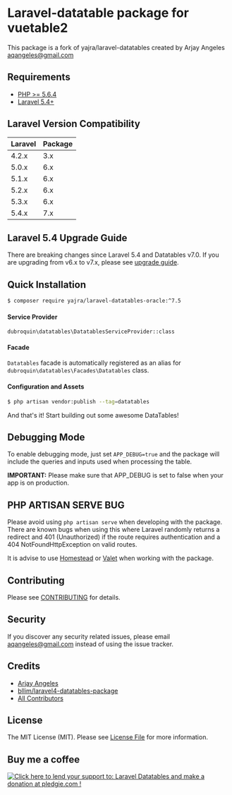 # Laravel-datatable package for vuetable2

This package is a fork of yajra/laravel-datatables created by Arjay Angeles <aqangeles@gmail.com>

## Requirements
- [PHP >= 5.6.4](http://php.net/)
- [Laravel 5.4+](https://github.com/laravel/framework)

## Laravel Version Compatibility

 Laravel  | Package
:---------|:----------
 4.2.x    | 3.x
 5.0.x    | 6.x
 5.1.x    | 6.x
 5.2.x    | 6.x
 5.3.x    | 6.x
 5.4.x    | 7.x

## Laravel 5.4 Upgrade Guide
There are breaking changes since Laravel 5.4 and Datatables v7.0.
If you are upgrading from v6.x to v7.x, please see [upgrade guide](https://yajrabox.com/docs/laravel-datatables/7.0/upgrade).

## Quick Installation
```bash
$ composer require yajra/laravel-datatables-oracle:^7.5
```

#### Service Provider
`dubroquin\datatables\DatatablesServiceProvider::class`

#### Facade
`Datatables` facade is automatically registered as an alias for `dubroquin\datatables\Facades\Datatables` class. 

#### Configuration and Assets
```bash
$ php artisan vendor:publish --tag=datatables
```

And that's it! Start building out some awesome DataTables!

## Debugging Mode
To enable debugging mode, just set `APP_DEBUG=true` and the package will include the queries and inputs used when processing the table.

**IMPORTANT:** Please make sure that APP_DEBUG is set to false when your app is on production.

## PHP ARTISAN SERVE BUG
Please avoid using `php artisan serve` when developing with the package. 
There are known bugs when using this where Laravel randomly returns a redirect and 401 (Unauthorized) if the route requires authentication and a 404 NotFoundHttpException on valid routes.

It is advise to use [Homestead](https://laravel.com/docs/5.4/homestead) or [Valet](https://laravel.com/docs/5.4/valet) when working with the package.

## Contributing

Please see [CONTRIBUTING](https://github.com/yajra/laravel-datatables/blob/master/.github/CONTRIBUTING.md) for details.

## Security

If you discover any security related issues, please email [aqangeles@gmail.com](mailto:aqangeles@gmail.com) instead of using the issue tracker.

## Credits

- [Arjay Angeles](https://github.com/yajra)
- [bllim/laravel4-datatables-package](https://github.com/bllim/laravel4-datatables-package)
- [All Contributors](https://github.com/yajra/laravel-datatables/graphs/contributors)

## License

The MIT License (MIT). Please see [License File](https://github.com/yajra/laravel-datatables/blob/master/LICENSE.md) for more information.

## Buy me a coffee
<a href='https://pledgie.com/campaigns/29515'><img alt='Click here to lend your support to: Laravel Datatables and make a donation at pledgie.com !' src='https://pledgie.com/campaigns/29515.png?skin_name=chrome' border='0' ></a>
